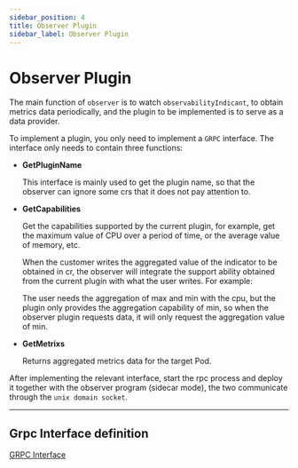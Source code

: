 ```yaml
---
sidebar_position: 4
title: Observer Plugin
sidebar_label: Observer Plugin
---
```

# Observer Plugin

The main function of `observer` is to watch `observabilityIndicant`, to obtain metrics data periodically, and the plugin to be implemented is to serve as a data provider.

To implement a plugin, you only need to implement a `GRPC` interface. The interface only needs to contain three functions:


- **GetPluginName**
    
    This interface is mainly used to get the plugin name, so that the observer can ignore some crs that it does not pay attention to.

    
- **GetCapabilities**
    
    Get the capabilities supported by the current plugin, for example, get the maximum value of CPU over a period of time, or the average value of memory, etc.
    
    When the customer writes the aggregated value of the indicator to be obtained in cr, the observer will integrate the support ability obtained from the current plugin with what the user writes. For example:
    
    The user needs the aggregation of max and min with the cpu, but the plugin only provides the aggregation capability of min, so when the observer plugin requests data, it will only request the aggregation value of min.

- **GetMetrixs**
    
    Returns aggregated metrics data for the target Pod.
    
After implementing the relevant interface, start the rpc process and deploy it together with the observer program (sidecar mode), the two communicate through the `unix domain socket`.

---

## Grpc Interface definition
[GRPC Interface](https://github.com/kube-arbiter/arbiter/blob/main/pkg/proto/observiability.proto)
